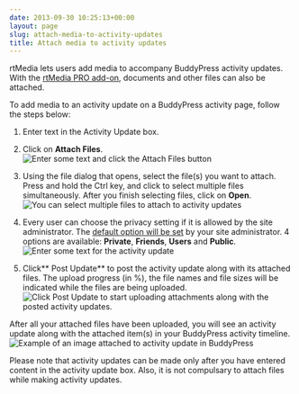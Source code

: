 ```yaml
---
date: 2013-09-30 10:25:13+00:00
layout: page
slug: attach-media-to-activity-updates
title: Attach media to activity updates
---
```


rtMedia lets users add media to accompany BuddyPress activity updates. With the [rtMedia PRO add-on](https://rtcamp.com/store/rtmedia-pro/), documents and other files can also be attached.

To add media to an activity update on a BuddyPress activity page, follow the steps below:



	
  1. Enter text in the Activity Update box.

	
  2. Click on **Attach Files**.
![Enter some text and click the Attach Files button](https://rtcamp.com/wp-content/uploads/2013/09/ClickToAttachFilesActivityUpdate.png)

	
  3. Using the file dialog that opens, select the file(s) you want to attach. Press and hold the Ctrl key, and click to select multiple files simultaneously. After you finish selecting files, click on **Open**.
![You can select multiple files to attach to activity updates](https://rtcamp.com/wp-content/uploads/2013/09/SelectMultipleFilesToAttach.png)

	
  4. Every user can choose the privacy setting if it is allowed by the site administrator. The [default option will be set](https://rtcamp.com/rtmedia/docs/admin/rtmedia-settings/privacy-rtmedia/) by your site administrator. 4 options are available: **Private**, **Friends**, **Users** and **Public**.![Enter some text for the activity update](https://rtcamp.com/wp-content/uploads/2013/09/AttachFilesBuddyPressUpdates.png)

	
  5. Click** Post Update** to post the activity update along with its attached files. The upload progress (in %), the file names and file sizes will be indicated while the files are being uploaded.
![Click Post Update to start uploading attachments along with the posted activity updates.](https://rtcamp.com/wp-content/uploads/2013/09/UploadProgress.png)


After all your attached files have been uploaded, you will see an activity update along with the attached item(s) in your BuddyPress activity timeline.
![Example of an image attached to activity update in BuddyPress](https://rtcamp.com/wp-content/uploads/2013/09/ImageAttachedToActivityUpdate.png)

Please note that activity updates can be made only after you have entered content in the activity update box. Also, it is not compulsary to attach files while making activity updates.
